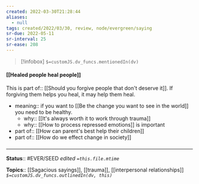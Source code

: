```yaml
---
created: 2022-03-30T21:28:44 
aliases:
  - null
tags: created/2022/03/30, review, node/evergreen/saying
sr-due: 2022-05-11
sr-interval: 25
sr-ease: 208
---
```

> [!infobox]
`$=customJS.dv_funcs.mentionedIn(dv)`

#### [[Healed people heal people]] 

This is 
part of:: [[Should you forgive people that don't deserve it]].
If forgiving them helps you heal, it may help them heal.

- meaning:: if you want to [[Be the change you want to see in the world]] you need to be healthy.
	- why:: [[It's always worth it to work through trauma]]
	- why:: [[How to process repressed emotions]] is important
- part of:: [[How can parent's best help their children]]
- part of:: [[How do we effect change in society]]

### <hr class="footnote"/>

**Status**:: #EVER/SEED 
*edited `=this.file.mtime`*

**Topics**:: [[Sagacious sayings]], [[trauma]], [[interpersonal relationships]]
*`$=customJS.dv_funcs.outlinedIn(dv, this)`*
